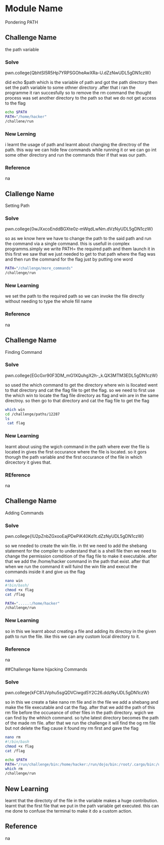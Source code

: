 # Module Name
Pondering PATH

## Challenge Name
the path variable

### Solve
pwn.college{QbhtSI5R5Hp7YRPSGOheAwXRa-U.dZzNwUDL5gDN1czW}

did echo $path which is the variable of path and got the path directory then set the path variable to some othner directory .after that i ran the programme it ran succesfully
so to remove the rm command the thought process was set another directory to the path so that we do not get access to the flag

```bash
echo $PATH
PATH="/home/hacker"
/challene/run
```
### New Lerning
i learnt the usage of path and learnt about changing the directroy of the path. this way we can hide few commands while running it or we can go int some other directory and run the commands thier if that was our path.

### Reference 
na


## Clallenge Name
Setting Path

### Solve
pwn.college{0wJXxcoEnddBGXte0z-mWqdLwNm.dVzNyUDL5gDN1czW}


so as we know here we have to change the path to the said path and run the command via a single command. this is usefull in complex programms.simply we write PATH= the required path and them launch it
 in this first we saw that we just needed to get to that path where the flag was and then run the command for the flag just by putting one word
 
```bash
PATH="/challenge/more_commands"
/challenge/run
```

### New Learning
we set the path to the required path so we can invoke the file directly without needing to type the whole fill name


### Reference
na
 
 
## Challenge Name
Finding Command

### Solve
pwn.college{EGcGxr90F3DM_mG1XQuhgX2h-_k.QX3MTM3EDL5gDN1czW}

so used the which command to get the directory where win is llocated went to that directory and cat the flag file to get the flag. so we need to first use the which win to locate the flag file directory as flag and win are in the same directroy. so then go to that directory and cat the flag file to get the flag
 
```bash
which win
cd /challenge/paths/12287
ls
 cat flag
```
### New Learning
learnt about using the wgich command in the path where ever the file is located in gives the first occurance where the file is located. so it gors thorugh the path variable and the      first occurance of the file in which dircectory it gives that.

### REference
na

## Challenge Name
Adding Commands

### Solve
pwn.college{IU2pZnbZGxooEajPDePiK40Kd1t.dZzNyUDL5gDN1czW}

so we nneded to create the win file. in tht we need to add the shebang statement for the compiler to understand that is a shell file then we need to change the permission comdition of the flag file to make it executable. after that we add the /home/hacker command in the path that exist. after that when we run the command it will fuind the win file and execut the commands inside it and give us the flag

```bash
nano win
#!bin/bash/
chmod +x flag
cat /flag

PATH=".....:/home/hacker"
/challenge/run
```

### New Learning
so in this we learnt about creating a file and adding its directoy in the given path to run the file. like this we can any custom local directory to it.

### Reference
na


##Challenge Name
hijacking Commands

### Solve
pwn.college{kFC81JVphu5sgQDVCiwgd5Y2C26.ddzNyUDL5gDN1czW}

so in this we create a fake nano rm file and in the file we add a shebang and make the file executable and cat the flag. after that we add the path of this rm file before the occueance of other files in the path directory. wgich we can find by the whhich command. so tyhe latest directory becomes the path of the made rm file. after that we run the challenge it will find the og rm file but not delete the flag cause it found my rm first and gave the flag


```bash
nano rm
#!/bin/bash
chmod +x flag
cat /flag

echo $PATH
PATH="/run/challenge/bin:/home/hacker:/run/dojo/bin:/root/.cargo/bin:/usr/local/sbin:/usr/local/bin:/usr/sbin:/usr/bin:/sbin:/bin"
which rm
/challenge/run
```
## New Learning
learnt that the directoty of the file in the variable makes a huge contribution. learnt that the first file that we put in the path variable get executed. this can me done to confuse the terminal to make it do a custom action.

## Reference
na




